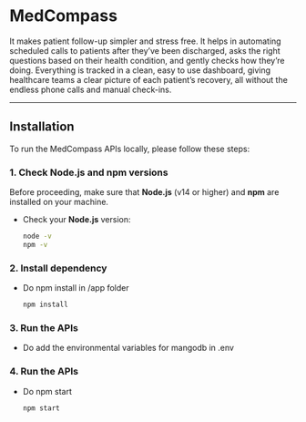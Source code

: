 # MedCompass

It makes patient follow-up simpler and stress free. It helps in automating scheduled calls to patients after they’ve been discharged, asks the right questions based on their health condition, and gently checks how they’re doing. Everything is tracked in a clean, easy to use dashboard, giving healthcare teams a clear picture of each patient’s recovery, all without the endless phone calls and manual check-ins.

---

## Installation

To run the MedCompass APIs locally, please follow these steps:

### 1. Check Node.js and npm versions

Before proceeding, make sure that **Node.js** (v14 or higher) and **npm** are installed on your machine.

- Check your **Node.js** version:

  ```bash
  node -v
  npm -v

### 2. Install dependency

- Do npm install in /app folder

   ```bash
   npm install

### 3. Run the APIs

- Do add the environmental variables for mangodb in .env

### 4. Run the APIs

- Do npm start

   ```bash
   npm start
